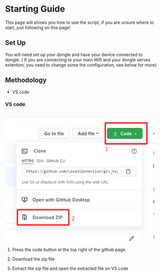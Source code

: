 # Starting Guide

This page will shows you how to use the script, if you are unsure where to start, just following on this page!

## Set Up
You will need set up your dongle and have your device connected to dongle.
( If you are connecting to your main Wifi and your dongle serves extention, you need to change some the configuration, see below for more)

## Methodology
- VS code

### VS code
<img src="/images/giv_tcp_tutorial_1.png"/>

1. Press the code button at the top right of the github page

2. Download the zip file

3. Extract the zip file and open the extracted file on VS code
